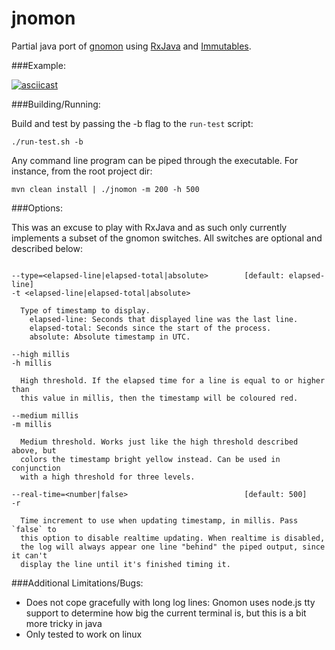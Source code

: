 # jnomon

Partial java port of [gnomon](https://github.com/paypal/gnomon) using [RxJava](https://github.com/ReactiveX/RxJava) and [Immutables](http://immutables.github.io/).

###Example: 

[![asciicast](https://asciinema.org/a/1uextdlz8doz1jwu8m7vfgulj.png)](https://asciinema.org/a/1uextdlz8doz1jwu8m7vfgulj)

###Building/Running:

Build and test by passing the -b flag to the `run-test` script:

  `./run-test.sh -b`

Any command line program can be piped through the executable. For instance, from the root project dir:

  `mvn clean install | ./jnomon -m 200 -h 500`

###Options:

This was an excuse to play with RxJava and as such only currently implements a subset of the gnomon switches. 
All switches are optional and described below:

```

--type=<elapsed-line|elapsed-total|absolute>        [default: elapsed-line]
-t <elapsed-line|elapsed-total|absolute>

  Type of timestamp to display.
    elapsed-line: Seconds that displayed line was the last line.
    elapsed-total: Seconds since the start of the process.
    absolute: Absolute timestamp in UTC.

--high millis
-h millis

  High threshold. If the elapsed time for a line is equal to or higher than
  this value in millis, then the timestamp will be coloured red.

--medium millis
-m millis

  Medium threshold. Works just like the high threshold described above, but
  colors the timestamp bright yellow instead. Can be used in conjunction
  with a high threshold for three levels.

--real-time=<number|false>                          [default: 500]
-r

  Time increment to use when updating timestamp, in millis. Pass `false` to
  this option to disable realtime updating. When realtime is disabled,
  the log will always appear one line "behind" the piped output, since it can't
  display the line until it's finished timing it.
```

###Additional Limitations/Bugs:

 * Does not cope gracefully with long log lines: Gnomon uses node.js tty support to determine how big the current terminal is, but this is a bit more tricky in java
 * Only tested to work on linux
